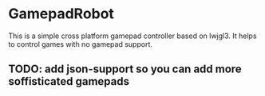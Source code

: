 # GamepadRobot

This is a simple cross platform gamepad controller based on lwjgl3. It helps to control games with no gamepad support.

## TODO: add json-support so you can add more soffisticated gamepads
